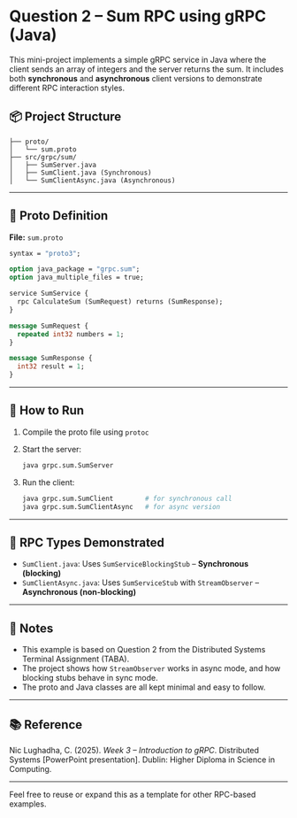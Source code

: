 # Question 2 – Sum RPC using gRPC (Java)

This mini-project implements a simple gRPC service in Java where the client sends an array of integers and the server returns the sum.
It includes both **synchronous** and **asynchronous** client versions to demonstrate different RPC interaction styles.

## 📦 Project Structure

```
├── proto/
│   └── sum.proto
├── src/grpc/sum/
│   ├── SumServer.java
│   ├── SumClient.java (Synchronous)
│   └── SumClientAsync.java (Asynchronous)
```

---

## 📄 Proto Definition

**File:** `sum.proto`

```proto
syntax = "proto3";

option java_package = "grpc.sum";
option java_multiple_files = true;

service SumService {
  rpc CalculateSum (SumRequest) returns (SumResponse);
}

message SumRequest {
  repeated int32 numbers = 1;
}

message SumResponse {
  int32 result = 1;
}
```

---

## 🚀 How to Run

1. Compile the proto file using `protoc`
2. Start the server:

   ```bash
   java grpc.sum.SumServer
   ```
3. Run the client:

   ```bash
   java grpc.sum.SumClient        # for synchronous call
   java grpc.sum.SumClientAsync   # for async version
   ```

---

## 🔁 RPC Types Demonstrated

* `SumClient.java`: Uses `SumServiceBlockingStub` – **Synchronous (blocking)**
* `SumClientAsync.java`: Uses `SumServiceStub` with `StreamObserver` – **Asynchronous (non-blocking)**

---

## 💬 Notes

* This example is based on Question 2 from the Distributed Systems Terminal Assignment (TABA).
* The project shows how `StreamObserver` works in async mode, and how blocking stubs behave in sync mode.
* The proto and Java classes are all kept minimal and easy to follow.

---

## 📚 Reference

Nic Lughadha, C. (2025). *Week 3 – Introduction to gRPC*. Distributed Systems \[PowerPoint presentation]. Dublin: Higher Diploma in Science in Computing.

---

Feel free to reuse or expand this as a template for other RPC-based examples.
